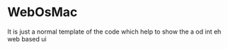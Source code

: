 # WebOsMac
It is just a normal template of the code which help to show the a od int eh web based ui
